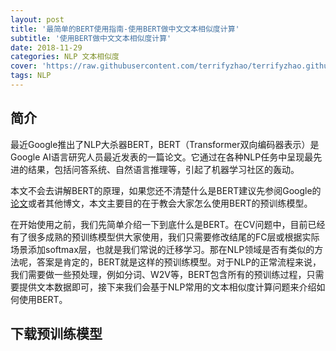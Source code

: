 ```yaml
---
layout: post
title: '最简单的BERT使用指南-使用BERT做中文文本相似度计算'
subtitle: '使用BERT做中文文本相似度计算'
date: 2018-11-29
categories: NLP 文本相似度
cover: 'https://raw.githubusercontent.com/terrifyzhao/terrifyzhao.github.io/master/assets/img/2018-09-17-Rasa%E4%BD%BF%E7%94%A8%E6%8C%87%E5%8D%9701/cover.png'
tags: NLP
---
```


## 简介

最近Google推出了NLP大杀器BERT，BERT（Transformer双向编码器表示）是Google AI语言研究人员最近发表的一篇论文。它通过在各种NLP任务中呈现最先进的结果，包括问答系统、自然语言推理等，引起了机器学习社区的轰动。


本文不会去讲解BERT的原理，如果您还不清楚什么是BERT建议先参阅Google的[论文]('https://arxiv.org/abs/1810.04805')或者其他博文，本文主要目的在于教会大家怎么使用BERT的预训练模型。

在开始使用之前，我们先简单介绍一下到底什么是BERT。在CV问题中，目前已经有了很多成熟的预训练模型供大家使用，我们只需要修改结尾的FC层或根据实际场景添加softmax层，也就是我们常说的迁移学习。那在NLP领域是否有类似的方法呢，答案是肯定的，BERT就是这样的预训练模型。对于NLP的正常流程来说，我们需要做一些预处理，例如分词、W2V等，BERT包含所有的预训练过程，只需要提供文本数据即可，接下来我们会基于NLP常用的文本相似度计算问题来介绍如何使用BERT。

## 下载预训练模型



